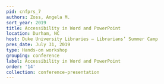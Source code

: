 ```yaml
---
pid: cnfprs_7
authors: Zoss, Angela M.
sort_year: 2019
title: Accessibility in Word and PowerPoint
location: Durham, NC
host: Duke University Libraries – Librarians’ Summer Camp
pres_date: July 31, 2019
type: Hands-on workshop
grouping: conference
label: Accessibility in Word and PowerPoint
order: '14'
collection: conference-presentation
---
```

